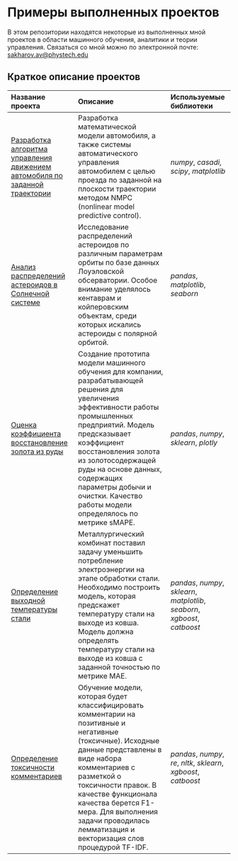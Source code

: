 # Примеры выполненных проектов

В этом репозитории находятся некоторые из выполненных мной проектов в области машинного обучения, аналитики и теории управления. Связаться со мной можно по электронной почте: sakharov.av@phystech.edu

## Краткое описание проектов

| Название проекта | Описание | Используемые библиотеки | 
| :---------------------- | :---------------------- | :---------------------- |
| [Разработка алгоритма управления движением автомобиля по заданной траектории](nmpc_trajectory_tracking) | Разработка математической модели автомобиля, а также системы автоматического управления автомобилем с целью проезда по заданной на плоскости траектории методом NMPC (nonlinear model predictive control). | *numpy*, *casadi*, *scipy*, *matplotlib* |
| [Анализ распределений астероидов в Солнечной системе](astorb) | Исследование распределений астероидов по различным параметрам орбиты по базе данных Лоуэловской обсерватории. Особое внимание уделялось кентаврам и койперовским объектам, среди которых искались астероиды с полярной орбитой. | *pandas*, *matplotlib*, *seaborn* |
| [Оценка коэффициента восстановление золота из руды](gold_recovery_rate) | Создание прототипа модели машинного обучения для компании, разрабатывающей решения для увеличения эффективности работы промышленных предприятий. Модель предсказывает коэффициент восстановления золота из золотосодержащей руды на основе данных, содержащих параметры добычи и очистки. Качество работы модели определялось по метрике sMAPE. | *pandas*, *numpy*, *sklearn*, *plotly* |
| [Определение выходной температуры стали](steel_temp_modeling) | Металлургический комбинат поставил задачу уменьшить потребление электроэнергии на этапе обработки стали. Необходимо построить модель, которая предскажет температуру стали на выходе из ковша. Модель должна определять температуру стали на выходе из ковша с заданной точностью по метрике MAE. | *pandas*, *numpy*, *sklearn*, *matplotlib*, *seaborn*, *xgboost*, *catboost* |
| [Определение токсичности комментариев](nlp_toxic_comments) | Обучение модели, которая будет классифицировать комментарии на позитивные и негативные (токсичные). Исходные данные представлены в виде набора комментариев с разметкой о токсичности правок. В качестве функционала качества берется F1-мера. Для выполнения задачи проводилась лемматизация и векторизация слов процедурой TF-IDF. | *pandas*, *numpy*, *re*, *nltk*, *sklearn*, *xgboost*, *catboost* |
